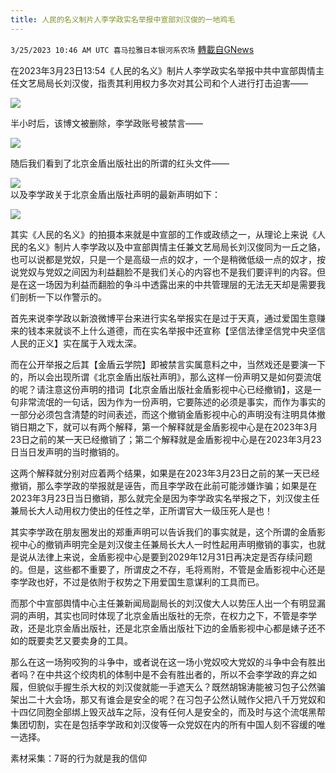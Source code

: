```yaml
---
title: 人民的名义制片人李学政实名举报中宣部刘汉俊的一地鸡毛
---
```

`3/25/2023 10:46 AM UTC 喜马拉雅日本银河系农场` [轉載自GNews](https://gnews.org/articles/1045095)

         

在2023年3月23日13:54《人民的名义》制片人李学政实名举报中共中宣部舆情主任文艺局局长刘汉俊，指责其利用权力多次对其公司和个人进行打击迫害——  

![](https://i.imgur.com/q01EmbA.png)  
         

半小时后，该博文被删除，李学政账号被禁言——  

![](https://i.imgur.com/YwazEhf.png)  
         

随后我们看到了北京金盾出版社出的所谓的红头文件——  

![](https://i.imgur.com/YqBMuo8.png)   
以及李学政关于北京金盾出版社声明的最新声明如下：

![](https://i.imgur.com/nP4LfhR.png)  

          

其实《人民的名义》的拍摄本来就是中宣部的工作或政绩之一，从理论上来说《人民的名义》制片人李学政以及中宣部舆情主任兼文艺局局长刘汉俊同为一丘之貉，也可以说都是党奴，只是一个是高级一点的奴才，一个是稍微低级一点的奴才，按说党奴与党奴之间因为利益翻脸不是我们关心的内容也不是我们要评判的内容。但是在这一场因为利益而翻脸的争斗中透露出来的中共管理层的无法无天却是需要我们剖析一下以作警示的。

首先来说李学政以新浪微博平台来进行实名举报实在是过于天真，通过爱国生意赚来的钱本来就谈不上什么道德，而在实名举报中还宣称【坚信法律坚信党中央坚信人民的正义】实在属于入戏太深。

而在公开举报之后其【金盾云学院】即被禁言实属意料之中，当然戏还是要演一下的，所以会出现所谓《北京金盾出版社声明》，那么这样一份声明又是如何耍流氓的呢？请注意这份声明的措词【北京金盾出版社金盾影视中心已经撤销】，这是一句非常流氓的一句话，因为作为一份声明，它要陈述的必须是事实，而作为事实的一部分必须包含清楚的时间表述，而这个撤销金盾影视中心的声明没有注明具体撤销日期之下，就可以有两个解释，第一个解释就是金盾影视中心是在2023年3月23日之前的某一天已经撤销了；第二个解释就是金盾影视中心是在2023年3月23日当日发声明的当时撤销的。

这两个解释就分别对应着两个结果，如果是在2023年3月23日之前的某一天已经撤销，那么李学政的举报就是诬告，而且李学政在此前可能涉嫌诈骗；如果是在2023年3月23日当日撤销，那么就完全是因为李学政实名举报之下，刘汉俊主任兼局长大人动用权力使出的任性之举，正所谓官大一级压死人是也！

其实李学政在朋友圈发出的郑重声明可以告诉我们的事实就是，这个所谓的金盾影视中心的撤销声明完全是刘汉俊主任兼局长大人一时性起用声明撤销的事实，也就是说从法律上来说，金盾影视中心是要到2029年12月31日再决定是否存续问题的。但是，这些都不重要了，所谓皮之不存，毛将焉附，不管是金盾影视中心还是李学政也好，不过是依附于权势之下用爱国生意谋利的工具而已。

而那个中宣部舆情中心主任兼新闻局副局长的刘汉俊大人以势压人出一个有明显漏洞的声明，其实也同时体现了北京金盾出版社的无奈，在权力之下，不管是李学政，还是北京金盾出版社，还是北京金盾出版社下边的金盾影视中心都是婊子还不如的既要卖艺又要卖身的工具。

那么在这一场狗咬狗的斗争中，或者说在这一场小党奴咬大党奴的斗争中会有胜出者吗？在中共这个绞肉机的体制中是不会有胜出者的，所以不会李学政的弃之如履，但貌似手握生杀大权的刘汉俊就能一手遮天么？既然胡锦涛能被习包子公然骗架出二十大会场，那又有谁会是安全的呢？在习包子公然认贼作父把八千万党奴和十四亿同胞全部绑上毁灭战车之际，没有任何人是安全的，而及时与这个流氓黑帮集团切割，实在是包括李学政和刘汉俊等一众党奴在内的所有中国人刻不容缓的唯一选择。  
         

素材采集：7哥的行为就是我的信仰
         





